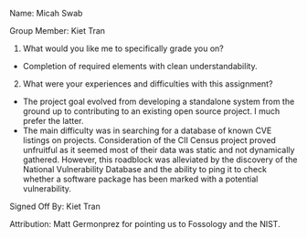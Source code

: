 Name: Micah Swab

Group Member: Kiet Tran

1. What would you like me to specifically grade you on?
  * Completion of required elements with clean understandability.

2. What were your experiences and difficulties with this assignment?
  * The project goal evolved from developing a standalone system from the ground up to contributing to an existing open source project. I much prefer the latter. 
  * The main difficulty was in searching for a database of known CVE listings on projects. Consideration of the CII Census project proved unfruitful as it seemed most of their data was static and not dynamically gathered. However, this roadblock was alleviated by the discovery of the National Vulnerability Database and the ability to ping it to check whether a software package has been marked with a potential vulnerability. 

Signed Off By: Kiet Tran

Attribution: Matt Germonprez for pointing us to Fossology and the NIST.
